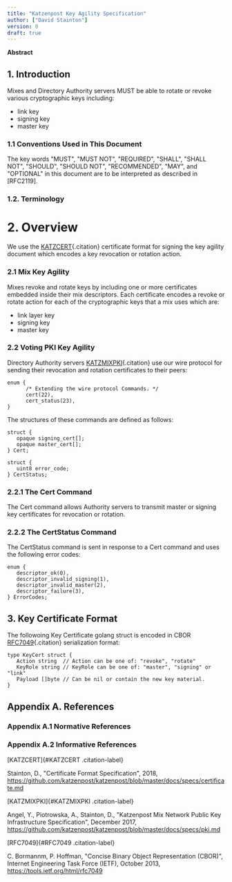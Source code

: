 ```yaml
---
title: "Katzenpost Key Agility Specification"
author: ["David Stainton"]
version: 0
draft: true
---
```


**Abstract**

## 1. Introduction

Mixes and Directory Authority servers MUST be able to rotate or revoke
various cryptographic keys including:

- link key
- signing key
- master key

### 1.1 Conventions Used in This Document

The key words "MUST", "MUST NOT", "REQUIRED", "SHALL", "SHALL
NOT", "SHOULD", "SHOULD NOT", "RECOMMENDED", "MAY", and
"OPTIONAL" in this document are to be interpreted as described in
[RFC2119].

### 1.2. Terminology

# 2. Overview

We use the [KATZCERT](#KATZCERT){.citation} certificate format for
signing the key agility document which encodes a key revocation or
rotation action.

### 2.1 Mix Key Agility

Mixes revoke and rotate keys by including one or more certificates
embedded inside their mix descriptors. Each certificate encodes a revoke
or rotate action for each of the cryptographic keys that a mix uses
which are:

- link layer key
- signing key
- master key

### 2.2 Voting PKI Key Agility

Directory Authority servers [KATZMIXPKI](#KATZMIXPKI){.citation} use
our wire protocol for sending their revocation and rotation certificates
to their peers:

``` 
enum {
      /* Extending the wire protocol Commands. */
      cert(22),
      cert_status(23),
}
```

The structures of these commands are defined as follows:

``` 
struct {
   opaque signing_cert[];
   opaque master_cert[];
} Cert;

struct {
   uint8 error_code;
} CertStatus;
```

### 2.2.1 The Cert Command

The Cert command allows Authority servers to transmit master or signing
key certificates for revocation or rotation.

### 2.2.2 The CertStatus Command

The CertStatus command is sent in response to a Cert command and uses
the following error codes:

``` 
enum {
   descriptor_ok(0),
   descriptor_invalid_signing(1),
   descriptor_invalid_master(2),
   descriptor_failure(3),
} ErrorCodes;
```

## 3. Key Certificate Format

The followoing Key Certificate golang struct is encoded in CBOR
[RFC7049](#RFC7049){.citation} serialization format:

``` 
type KeyCert struct {
   Action string  // Action can be one of: "revoke", "rotate"
   KeyRole string // KeyRole can be one of: "master", "signing" or "link"
   Payload []byte // Can be nil or contain the new key material.
}
```

## Appendix A. References

### Appendix A.1 Normative References

### Appendix A.2 Informative References

[KATZCERT]{#KATZCERT .citation-label}

Stainton, D.,
"Certificate Format Specification",
2018,
https://github.com/katzenpost/katzenpost/blob/master/docs/specs/certificate.md

[KATZMIXPKI]{#KATZMIXPKI .citation-label}

Angel, Y., Piotrowska, A., Stainton, D.,
"Katzenpost Mix Network Public Key Infrastructure Specification",
December 2017,
https://github.com/katzenpost/katzenpost/blob/master/docs/specs/pki.md

[RFC7049]{#RFC7049 .citation-label}

C. Bormannm, P. Hoffman,
"Concise Binary Object Representation (CBOR)",
Internet Engineering Task Force (IETF),
October 2013,
https://tools.ietf.org/html/rfc7049
